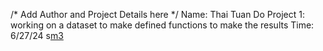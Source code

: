 /* Add Author and Project Details here */
Name: Thai Tuan Do
Project 1: working on a dataset to make defined functions to make the results
Time: 6/27/24
s[m3](..%2Fm3)